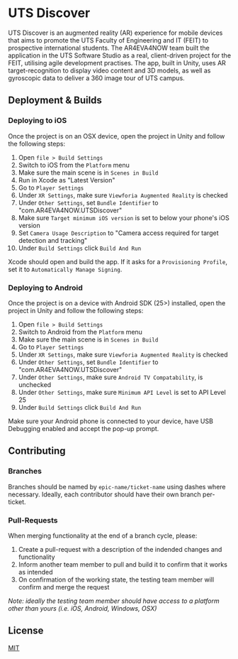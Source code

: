 # UTS Discover
UTS Discover is an augmented reality (AR) experience for mobile devices that aims to promote the UTS Faculty of Engineering and IT (FEIT) to prospective international students. The AR4EVA4NOW team built the application in the UTS Software Studio as a real, client-driven project for the FEIT, utilising agile development practises. The app, built in Unity, uses AR target-recognition to display video content and 3D models, as well as gyroscopic data to deliver a 360 image tour of UTS campus.

## Deployment & Builds

### Deploying to iOS

Once the project is on an OSX device, open the project in Unity and follow the following steps:

1) Open `file > Build Settings`
2) Switch to iOS from the `Platform` menu
3) Make sure the main scene is in `Scenes in Build`
4) Run in Xcode as "Latest Version"
5) Go to `Player Settings`
6) Under `XR Settings`, make sure `Viewforia Augmented Reality` is checked
7) Under `Other Settings`, set `Bundle Identifier` to "com.AR4EVA4NOW.UTSDiscover"
8) Make sure `Target minimum iOS version` is set to below your phone's iOS version
9) Set `Camera Usage Description` to "Camera access required for target detection and tracking"
10) Under `Build Settings` click `Build And Run`

Xcode should open and build the app. If it asks for a `Provisioning Profile`, set it to `Automatically Manage Signing`.

### Deploying to Android

Once the project is on a device with Android SDK (25>) installed, open the project in Unity and follow the following steps:

1) Open `file > Build Settings`
2) Switch to Android from the `Platform` menu
3) Make sure the main scene is in `Scenes in Build`
4) Go to `Player Settings`
5) Under `XR Settings`, make sure `Viewforia Augmented Reality` is checked
6) Under `Other Settings`, set `Bundle Identifier` to "com.AR4EVA4NOW.UTSDiscover"
7) Under `Other Settings`, make sure `Android TV Compatability`, is unchecked
8) Under `Other Settings`, make sure `Minimum API Level` is set to API Level 25
9) Under `Build Settings` click `Build And Run`

Make sure your Android phone is connected to your device, have USB Debugging enabled and accept the pop-up prompt. 

## Contributing
### Branches
Branches should be named by `epic-name/ticket-name` using dashes where necessary. Ideally, each contributor should have their own branch per-ticket.

### Pull-Requests
When merging functionality at the end of a branch cycle, please:
1) Create a pull-request with a description of the indended changes and functionality
2) Inform another team member to pull and build it to confirm that it works as intended
3) On confirmation of the working state, the testing team member will confirm and merge the request

_Note: ideally the testing team member should have access to a platform other than yours (i.e. iOS, Android, Windows, OSX)_

## License
[MIT](https://choosealicense.com/licenses/mit/)
